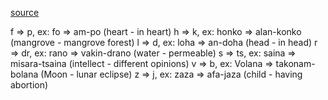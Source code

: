 
[source](http://dominicweb.eu/en/malagasy/grammar/#mg-changes)

f ⇒ p, ex: fo ⇒ am-po (heart - in heart)
h ⇒ k, ex: honko ⇒ alan-konko (mangrove - mangrove forest)
l ⇒ d, ex: loha ⇒ an-doha (head - in head)
r ⇒ dr, ex: rano ⇒ vakin-drano (water - permeable)
s ⇒ ts, ex: saina ⇒ misara-tsaina (intellect - different opinions)
v ⇒ b, ex: Volana ⇒ takonam-bolana (Moon - lunar eclipse)
z ⇒ j, ex: zaza ⇒ afa-jaza (child - having abortion)

